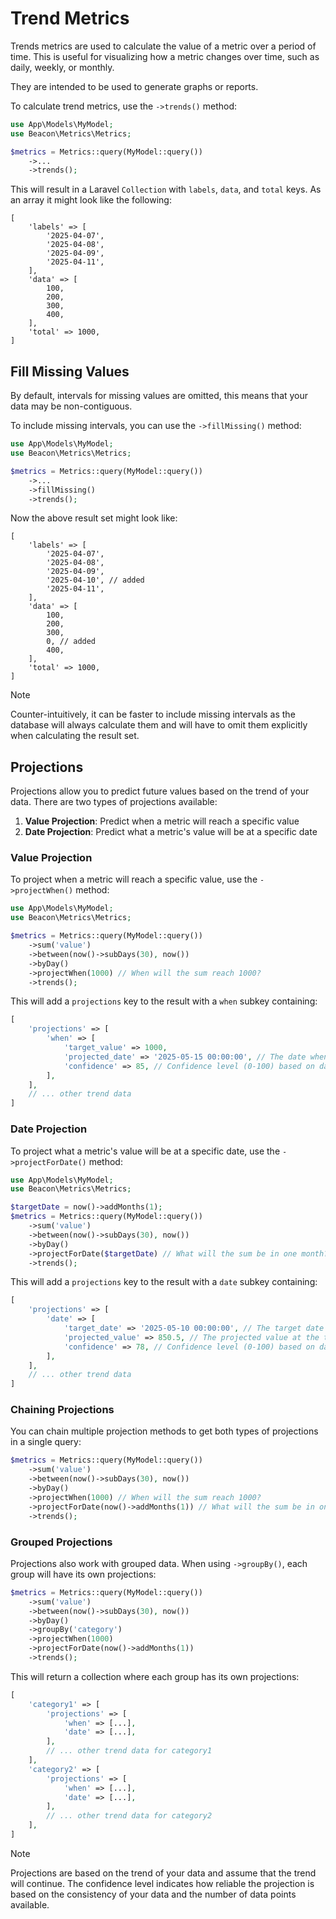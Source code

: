 # Trend Metrics

Trends metrics are used to calculate the value of a metric over a period of time. This is useful for visualizing how a metric changes over time, such as daily, weekly, or monthly.

They are intended to be used to generate graphs or reports.

To calculate trend metrics, use the `->trends()` method:

```php
use App\Models\MyModel;
use Beacon\Metrics\Metrics;

$metrics = Metrics::query(MyModel::query())
    ->...
    ->trends();
```

This will result in a Laravel `Collection` with `labels`, `data`, and `total` keys. As an array it might look like the following:

```php{2,8,14}
[
    'labels' => [
        '2025-04-07', 
        '2025-04-08', 
        '2025-04-09', 
        '2025-04-11', 
    ],
    'data' => [
        100,
        200,
        300,
        400,
    ],
    'total' => 1000,
]
```

## Fill Missing Values

By default, intervals for missing values are omitted, this means that your data may be non-contiguous.

To include missing intervals, you can use the `->fillMissing()` method:

```php
use App\Models\MyModel;
use Beacon\Metrics\Metrics;

$metrics = Metrics::query(MyModel::query())
    ->...
    ->fillMissing()
    ->trends();
```

Now the above result set might look like:

```php{6,13}
[
    'labels' => [
        '2025-04-07', 
        '2025-04-08', 
        '2025-04-09', 
        '2025-04-10', // added
        '2025-04-11', 
    ],
    'data' => [
        100,
        200,
        300,
        0, // added
        400,
    ],
    'total' => 1000,
]
```

> [!NOTE]
> Counter-intuitively, it can be faster to include missing intervals as the database will always calculate them and will
> have to omit them explicitly when calculating the result set.

## Projections

Projections allow you to predict future values based on the trend of your data. There are two types of projections available:

1. **Value Projection**: Predict when a metric will reach a specific value
2. **Date Projection**: Predict what a metric's value will be at a specific date

### Value Projection

To project when a metric will reach a specific value, use the `->projectWhen()` method:

```php
use App\Models\MyModel;
use Beacon\Metrics\Metrics;

$metrics = Metrics::query(MyModel::query())
    ->sum('value')
    ->between(now()->subDays(30), now())
    ->byDay()
    ->projectWhen(1000) // When will the sum reach 1000?
    ->trends();
```

This will add a `projections` key to the result with a `when` subkey containing:

```php
[
    'projections' => [
        'when' => [
            'target_value' => 1000,
            'projected_date' => '2025-05-15 00:00:00', // The date when the value is projected to reach 1000
            'confidence' => 85, // Confidence level (0-100) based on data consistency
        ],
    ],
    // ... other trend data
]
```

### Date Projection

To project what a metric's value will be at a specific date, use the `->projectForDate()` method:

```php
use App\Models\MyModel;
use Beacon\Metrics\Metrics;

$targetDate = now()->addMonths(1);
$metrics = Metrics::query(MyModel::query())
    ->sum('value')
    ->between(now()->subDays(30), now())
    ->byDay()
    ->projectForDate($targetDate) // What will the sum be in one month?
    ->trends();
```

This will add a `projections` key to the result with a `date` subkey containing:

```php
[
    'projections' => [
        'date' => [
            'target_date' => '2025-05-10 00:00:00', // The target date
            'projected_value' => 850.5, // The projected value at the target date
            'confidence' => 78, // Confidence level (0-100) based on data consistency
        ],
    ],
    // ... other trend data
]
```

### Chaining Projections

You can chain multiple projection methods to get both types of projections in a single query:

```php
$metrics = Metrics::query(MyModel::query())
    ->sum('value')
    ->between(now()->subDays(30), now())
    ->byDay()
    ->projectWhen(1000) // When will the sum reach 1000?
    ->projectForDate(now()->addMonths(1)) // What will the sum be in one month?
    ->trends();
```

### Grouped Projections

Projections also work with grouped data. When using `->groupBy()`, each group will have its own projections:

```php
$metrics = Metrics::query(MyModel::query())
    ->sum('value')
    ->between(now()->subDays(30), now())
    ->byDay()
    ->groupBy('category')
    ->projectWhen(1000)
    ->projectForDate(now()->addMonths(1))
    ->trends();
```

This will return a collection where each group has its own projections:

```php
[
    'category1' => [
        'projections' => [
            'when' => [...],
            'date' => [...],
        ],
        // ... other trend data for category1
    ],
    'category2' => [
        'projections' => [
            'when' => [...],
            'date' => [...],
        ],
        // ... other trend data for category2
    ],
]
```

> [!NOTE]
> Projections are based on the trend of your data and assume that the trend will continue. The confidence level indicates how reliable the projection is based on the consistency of your data and the number of data points available.
